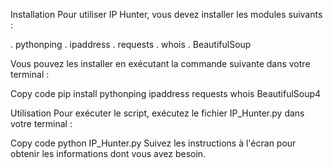 Installation
Pour utiliser IP Hunter, vous devez installer les modules suivants :

. pythonping
. ipaddress
. requests
. whois
. BeautifulSoup

Vous pouvez les installer en exécutant la commande suivante dans votre terminal :

Copy code
pip install pythonping ipaddress requests whois BeautifulSoup4

Utilisation
Pour exécuter le script, exécutez le fichier IP_Hunter.py dans votre terminal :

Copy code
python IP_Hunter.py
Suivez les instructions à l'écran pour obtenir les informations dont vous avez besoin.

